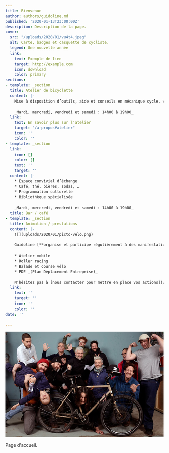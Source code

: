 ```yaml
---
title: Bienvenue
author: authors/guidoline.md
published: '2020-01-13T23:00:00Z'
description: Description de la page.
cover:
  src: "/uploads/2020/01/vu4t4.jpeg"
  alt: Carte, badges et casquette de cycliste.
  legend: Une nouvelle année
  link:
    text: Exemple de lien
    target: http://example.com
    icon: download
    color: primary
sections:
- template: _section
  title: Atelier de bicyclette
  content: |-
    Mise à disposition d’outils, aide et conseils en mécanique cycle, vente de vélos et pièces détachées

    _Mardi, mercredi, vendredi et samedi : 14h00 à 19h00_
  link:
    text: En savoir plus sur l'atelier
    target: "/a-propos#atelier"
    icon: ''
    color: ''
- template: _section
  link:
    icon: []
    color: []
    text: ''
    target: ''
  content: |-
    * Espace convivial d’échange
    * Café, thé, bières, sodas, …
    * Programmation culturelle
    * Bibliothèque spécialisée

    _Mardi, mercredi, vendredi et samedi : 14h00 à 19h00_
  title: Bar / café
- template: _section
  title: Animation / prestations
  content: |-
    ![](uploads/2020/01/picto-velo.png)

    Guidoline [**organise et participe régulièrement à des manifestations**](/blog/animations) pour donner son regard sur la **culture vélo**.

    * Atelier mobile
    * Roller racing
    * Balade et course vélo
    * PDE _(Plan Déplacement Entreprise)_

    N'hésitez pas à [nous contacter pour mettre en place vos actions](/a-propos#prestations).
  link:
    text: ''
    target: ''
    icon: ''
    color: ''
date: ''

---
```

![](uploads/2020/01/equipe-guidoline.jpg)

Page d'accueil.